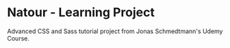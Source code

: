 # Natour - Learning Project

Advanced CSS and Sass tutorial project from Jonas Schmedtmann's Udemy Course.
